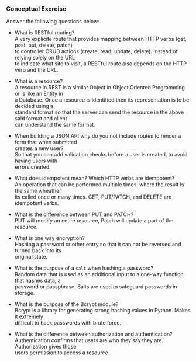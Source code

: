 ### Conceptual Exercise

Answer the following questions below:

- What is RESTful routing?  
A very explicite route that provides mapping between HTTP verbs (get, post, put, delete, patch)  
to controller CRUD actions (create, read, update, delete). Instead of relying solely on the URL   
to indicate what site to visit, a RESTful route also depends on the HTTP verb and the URL.

- What is a resource?  
A resource in REST is a similar Object in Object Oriented Programming or is like an Entity in   
a Database. Once a resource is identified then its representation is to be decided using a   
standard format so that the server can send the resource in the above said format and client  
can understand the same format.

- When building a JSON API why do you not include routes to render a form that when submitted  
creates a new user?  
So that you can add validation checks before a user is created, to avoid having users with  
errors created.

- What does idempotent mean? Which HTTP verbs are idempotent?  
An operation that can be performed multiple times, where the result is the same wheather  
its called once or many times. GET, PUT/PATCH, and DELETE are idempotent verbs.

- What is the difference between PUT and PATCH?  
PUT will modify an entire resource, Patch will update a part of the resource.

- What is one way encryption?  
Hashing a password or other entry so that it can not be reversed and turned back into its  
original state.

- What is the purpose of a `salt` when hashing a password?  
Random data that is used as an additional input to a one-way function that hashes data, a  
password or passphrase. Salts are used to safeguard passwords in storage.

- What is the purpose of the Bcrypt module?  
Bcrypt is a library for generating strong hashing values in Python.  Makes it extremely  
difficult to hack passwords with brute force.

- What is the difference between authorization and authentication?  
Authentication confirms that users are who they say they are. Authorization gives those  
users permission to access a resource
